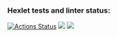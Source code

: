 ### Hexlet tests and linter status:
[![Actions Status](https://github.com/forswear/frontend-project-11/actions/workflows/hexlet-check.yml/badge.svg)](https://github.com/forswear/frontend-project-11/actions)
<a href="https://codeclimate.com/github/forswear/frontend-project-11/maintainability"><img src="https://api.codeclimate.com/v1/badges/3f2f35c454a12dd10bb7/maintainability" /></a>
<a href="https://codeclimate.com/github/forswear/frontend-project-11/test_coverage"><img src="https://api.codeclimate.com/v1/badges/3f2f35c454a12dd10bb7/test_coverage" /></a>